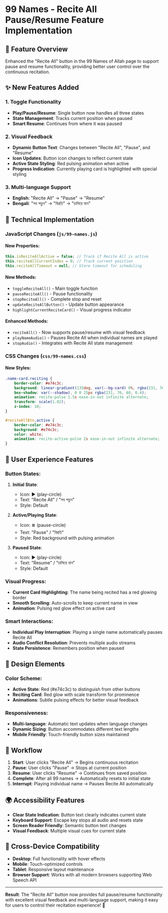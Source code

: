 # 99 Names - Recite All Pause/Resume Feature Implementation

## 🎯 Feature Overview
Enhanced the "Recite All" button in the 99 Names of Allah page to support pause and resume functionality, providing better user control over the continuous recitation.

## ✨ New Features Added

### 1. **Toggle Functionality**
- **Play/Pause/Resume**: Single button now handles all three states
- **State Management**: Tracks current position when paused
- **Smart Resume**: Continues from where it was paused

### 2. **Visual Feedback**
- **Dynamic Button Text**: Changes between "Recite All", "Pause", and "Resume"
- **Icon Updates**: Button icon changes to reflect current state
- **Active State Styling**: Red pulsing animation when active
- **Progress Indication**: Currently playing card is highlighted with special styling

### 3. **Multi-language Support**
- **English**: "Recite All" → "Pause" → "Resume"
- **Bengali**: "সব পড়ুন" → "বিরতি" → "চালিয়ে যান"

## 🔧 Technical Implementation

### JavaScript Changes (`js/99-names.js`)

#### **New Properties:**
```javascript
this.isReciteAllActive = false; // Track if Recite All is active
this.reciteAllCurrentIndex = 0; // Track current position
this.reciteAllTimeout = null; // Store timeout for scheduling
```

#### **New Methods:**
- `toggleReciteAll()` - Main toggle function
- `pauseReciteAll()` - Pause functionality
- `stopReciteAll()` - Complete stop and reset
- `updateReciteAllButton()` - Update button appearance
- `highlightCurrentReciteCard()` - Visual progress indicator

#### **Enhanced Methods:**
- `reciteAll()` - Now supports pause/resume with visual feedback
- `playNameAudio()` - Pauses Recite All when individual names are played
- `stopAudio()` - Integrates with Recite All state management

### CSS Changes (`css/99-names.css`)

#### **New Styles:**
```css
.name-card.reciting {
    border-color: #e74c3c;
    background: linear-gradient(135deg, var(--bg-card) 0%, rgba(231, 76, 60, 0.1) 100%);
    box-shadow: var(--shadow), 0 0 25px rgba(231, 76, 60, 0.4);
    animation: recite-pulse 1.5s ease-in-out infinite alternate;
    transform: scale(1.02);
    z-index: 10;
}

#reciteAllBtn.active {
    border-color: #e74c3c;
    background: #e74c3c;
    color: white;
    animation: recite-active-pulse 2s ease-in-out infinite alternate;
}
```

## 🚀 User Experience Features

### **Button States:**
1. **Initial State**: 
   - Icon: ▶️ (play-circle)
   - Text: "Recite All" / "সব পড়ুন"
   - Style: Default

2. **Active/Playing State**:
   - Icon: ⏸️ (pause-circle) 
   - Text: "Pause" / "বিরতি"
   - Style: Red background with pulsing animation

3. **Paused State**:
   - Icon: ▶️ (play-circle)
   - Text: "Resume" / "চালিয়ে যান" 
   - Style: Default

### **Visual Progress:**
- **Current Card Highlighting**: The name being recited has a red glowing border
- **Smooth Scrolling**: Auto-scrolls to keep current name in view
- **Animation**: Pulsing red glow effect on active card

### **Smart Interactions:**
- **Individual Play Interruption**: Playing a single name automatically pauses Recite All
- **Audio Conflict Resolution**: Prevents multiple audio streams
- **State Persistence**: Remembers position when paused

## 🎨 Design Elements

### **Color Scheme:**
- **Active State**: Red (#e74c3c) to distinguish from other buttons
- **Reciting Card**: Red glow with scale transform for prominence
- **Animations**: Subtle pulsing effects for better visual feedback

### **Responsiveness:**
- **Multi-language**: Automatic text updates when language changes
- **Dynamic Sizing**: Button accommodates different text lengths
- **Mobile Friendly**: Touch-friendly button sizes maintained

## 🔄 Workflow

1. **Start**: User clicks "Recite All" → Begins continuous recitation
2. **Pause**: User clicks "Pause" → Stops at current position
3. **Resume**: User clicks "Resume" → Continues from saved position
4. **Complete**: After all 99 names → Automatically resets to initial state
5. **Interrupt**: Playing individual name → Pauses Recite All automatically

## 🌍 Accessibility Features

- **Clear State Indication**: Button text clearly indicates current state
- **Keyboard Support**: Escape key stops all audio and resets state
- **Screen Reader Friendly**: Semantic button text changes
- **Visual Feedback**: Multiple visual cues for current state

## 📱 Cross-Device Compatibility

- **Desktop**: Full functionality with hover effects
- **Mobile**: Touch-optimized controls
- **Tablet**: Responsive layout maintenance
- **Browser Support**: Works with all modern browsers supporting Web Speech API

---

**Result**: The "Recite All" button now provides full pause/resume functionality with excellent visual feedback and multi-language support, making it easy for users to control their recitation experience! 🎉
